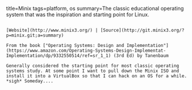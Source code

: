 title=Minix
tags=platform, os
summary=The classic educational operating system that was the inspiration and starting point for Linux.
~~~~~~

[Website](http://www.minix3.org/) | [Source](http://git.minix3.org/?p=minix.git;a=summary)

From the book ["Operating Systems: Design and Implementation"](https://www.amazon.com/Operating-Systems-Design-Implementat-Implementation/dp/9332550514/ref=sr_1_1) (3rd Ed) by Tanenbaum

Generally considered the starting point for most classic operating systems study. At some point I want to pull down the Minix ISO and install it into a VirtualBox so that I can hack on an OS for a while. *sigh* Someday....


